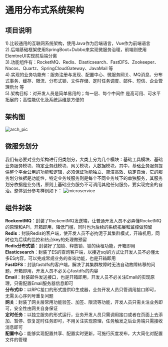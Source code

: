 # 通用分布式系统架构
## 项目说明  
1).比较通用的互联网系统架构，使用Java作为后端语言，Vue作为前端语言  
2).后端基础框架使用SpringBoot+Dubbo来实现微服务治理，前端则使用ElemtneUI实现前后端分离  
3).功能组件有：RocketMQ、Redis、Elasticsearch、FastDFS、Zookeeper、Nacos、Quartz、SpringCloudGateway、JavaMail 等  
4).实现的业务功能有：服务注册与发现、配置中心、微服务网关、MQ消息、分布式事务、缓存、限流、分布式锁、文件存储、定时任务调度、邮件、短信、企业管理后台 等  
5).架构目标：对开发人员是简单易用的；每一层、每个中间件 是高可用、可水平拓展的；高性能优化及系统运维是方便的  
 
## 架构图
![arch_pic](https://github.com/yufeng629/dist_architecture/blob/master/docs/sys_arch_pic.png)
 
## 微服务划分
我们有必要对业务架构进行归类划分，大类上分为几个模块：基础工具模块、基础业务服务模块、特定业务线模块、网关模块，大数据模块，其中，基础业务服务提供整个平台公用的功能和逻辑，必须保证功能独立、简洁高效、稳定自治，它的服务划分依据是功能性，特定业务线服务则是每个不同业务线下的单独服务，其服务划分依据是业务线，原则上基础业务服务不可调用其他任何服务，要实现完全的自治。整体划分参考样例如下： 
![microservice](https://github.com/yufeng629/dist_architecture/blob/master/docs/biz_service.png)

## 组件封装  
**RockemtMQ**：封装了RockemtMQ发送端，让普通开发人员不必弄懂RocketMQ的原理和API，开箱即用，降低门槛，同时也为后续的系统拓展和监控做预留  
**Redis**：封装Redis的客户端，使开发人员不必拘泥于其集群模式，开箱机用，同时也为后续的监控和热点key的处理做预留  
**Redis分布式锁**：封装好了加锁、释放锁、锁的续租功能，开箱即用  
**Elasticsearch**：封装了ES的查询客户端，以接近sql的方式让开发人员不必懂太多ES内容，可以完成常规业务的查询功能，也是开箱即用  
**FastDFS**：封装fastdfs的客户端，解决了其集群故障时无法自动故障转移的问题，开箱即用，开发人员不必关心fastdfs的内容  
**Email**：封装邮件发送接口，也是开箱即用，开发人员不必关注Email的实现原理，只需配置Email服务器信息即可  
**分布式ID**：以RPC接口的形式提供ID生成器，业务开发人员只管调用接口即可，无需关心序列号重复问题  
**网关**：封装了网关层常用功能验签、加签、限流等功能，开发人员只需关注业务即可，安全性由网关自身保证  
**定时任务**：以独立服务的形式运行，业务开发人员只需调用接口或者在页面上去添加、暂停、恢复定时任务即可，不用关注实现原理，任务触发之后业务端只需接收消息即可  
**配置中心**：能够实现配置共享、配置实时更新，可施行灰度发布，大大简化对配置文件的管理  
 
